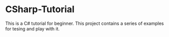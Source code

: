 # CSharp-Tutorial

This is a C# tutorial for beginner. This project contains a series of examples for tesing and play with it.
